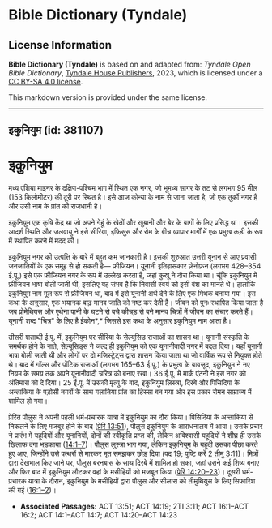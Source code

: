 # Bible Dictionary (Tyndale)

## License Information

**Bible Dictionary (Tyndale)** is based on and adapted from: _Tyndale Open Bible Dictionary_, [Tyndale House Publishers](https://tyndaleopenresources.com/), 2023, which is licensed under a [CC BY-SA 4.0 license](https://creativecommons.org/licenses/by-sa/4.0/legalcode.en).

This markdown version is provided under the same license.



--------------------------------

## इकुनियुम (id: 381107)

इकुनियुम
========

मध्य एशिया माइनर के दक्षिण\-पश्चिम भाग में स्थित एक नगर, जो भूमध्य सागर के तट से लगभग 95 मील (153 किलोमीटर) की दूरी पर स्थित है। इसे आज कोन्या के नाम से जाना जाता है, जो एक तुर्की नगर है और उसी नाम के प्रांत की राजधानी है।

इकुनियुम एक कृषि केंद्र था जो अपने गेहूं के खेतों और खुबानी और बेर के बागों के लिए प्रसिद्ध था। इसकी आदर्श स्थिति और जलवायु ने इसे सीरिया, इफिसुस और रोम के बीच व्यापार मार्गों में एक प्रमुख कड़ी के रूप में स्थापित करने में मदद की।

इकुनियुम नगर की उत्पत्ति के बारे में बहुत कम जानकारी है। इसकी शुरुआत उत्तरी यूनान से आए प्रवासी जनजातियों के एक समूह से हो सकती है— फ्रीजियन। यूनानी इतिहासकार ज़ेनोफ़न (लगभग 428–354 ई.पू.) इसे एक फ्रीजियन नगर के रूप में उल्लेख करता है, जहां कुस्रू ने दौरा किया था। चूंकि इकुनियुम में फ्रीजियन भाषा बोली जाती थी, इसलिए यह संभव है कि निवासी स्वयं को इसी वंश का मानते थे। हालांकि इकुनियुम नाम मूल रूप से फ्रीजियन था, बाद में इसे यूनानी अर्थ देने के लिए एक मिथक बनाया गया। इस कथा के अनुसार, एक भयानक बाढ़ मानव जाति को नष्ट कर देती है। जीवन को पुनः स्थापित किया जाता है जब प्रोमेथियस और एथेना पानी के घटने से बचे कीचड़ से बने मानव चित्रों में जीवन का संचार करते हैं। यूनानी शब्द "चित्र" के लिए है ईकोन*,* जिससे इस कथा के अनुसार इकुनियुम नाम आता है।

तीसरी शताब्दी ई.पू. में, इकुनियुम पर सीरिया के सेल्यूसिड राजाओं का शासन था। यूनानी संस्कृति के समर्थक होने के नाते, सेल्यूसिड्स ने जल्द ही इकुनियुम को एक यूनानीवादी नगर में बदल दिया। यहाँ यूनानी भाषा बोली जाती थी और लोगों पर दो मजिस्ट्रेट्स द्वारा शासन किया जाता था जो वार्षिक रूप से नियुक्त होते थे। बाद में गॉल्स और पोंटिक राजाओं (लगभग 165–63 ई.पू.) के प्रभुत्व के बावजूद, इकुनियुम ने नए नियम के समय तक अपने यूनानीवादी चरित्र को बनाए रखा। 36 ई.पू. में मार्क एंटनी ने इस नगर को अंतिमास को दे दिया। 25 ई.पू. में उसकी मृत्यु के बाद, इकुनियुम लिस्त्रा, दिरबे और पिसिदिया के अन्ताकिया के पड़ोसी नगरों के साथ गलातिया प्रांत का हिस्सा बन गया और इस प्रकार रोमन साम्राज्य में शामिल हो गया।

प्रेरित पौलुस ने अपनी पहली धर्म\-प्रचारक यात्रा में इकुनियुम का दौरा किया। पिसिदिया के अन्ताकिया से निकलने के लिए मजबूर होने के बाद ([प्रेरि 13:51](https://ref.ly/Acts13:51)), पौलुस इकुनियुम के आराधनालय में आया। उसके प्रचार ने प्रारंभ में यहूदियों और यूनानियों, दोनों की स्वीकृति प्राप्त की, लेकिन अविश्वासी यहूदियों ने शीघ्र ही उसके खिलाफ दंगा भड़काया ([14:1–7](https://ref.ly/Acts14:1-Acts14:7))। पौलुस लुस्त्रा भाग गया, लेकिन इकुनियुम के यहूदी उसका पीछा करते हुए आए, जिन्होंने उसे पत्थरों से मारकर मृत समझकर छोड़ दिया (पद [19](https://ref.ly/Acts14:19); पुष्टि करें [2 तीमु 3:11](https://ref.ly/2Tim3:11))। मित्रों द्वारा देखभाल किए जाने पर, पौलुस बरनबास के साथ दिरबे में शामिल हो सका, जहां उसने कई शिष्य बनाए और फिर बाद में इकुनियुम लौटकर वहां के मसीहियों को मजबूत किया ([प्रेरि 14:20–23](https://ref.ly/Acts14:20-Acts14:23))। दूसरी धर्म\-प्रचारक यात्रा के दौरान, इकुनियुम के मसीहियों द्वारा पौलुस और सीलास को तीमुथियुस के लिए सिफारिश की गई ([16:1–2](https://ref.ly/Acts16:1-Acts16:2))।

* **Associated Passages:** ACT 13:51; ACT 14:19; 2TI 3:11; ACT 16:1–ACT 16:2; ACT 14:1–ACT 14:7; ACT 14:20–ACT 14:23

